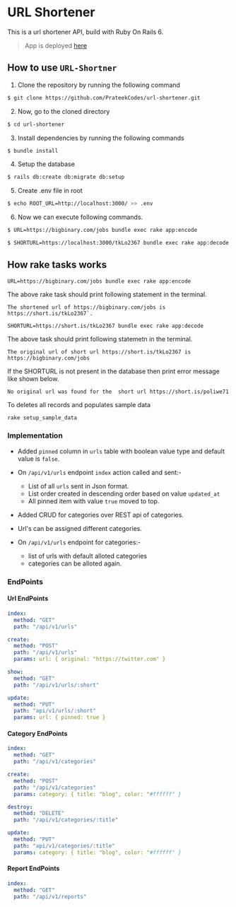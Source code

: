 # URL Shortener

This is a url shortener API, build with Ruby On Rails 6.

> App is deployed [here](https://url-shortener-prateekcodes.herokuapp.com/)

## How to use `URL-Shortner`

1. Clone the repository by running the following command

```sh
$ git clone https://github.com/PrateekCodes/url-shortener.git
```

2. Now, go to the cloned directory

```sh
$ cd url-shortener
```

3. Install dependencies by running the following commands

```sh
$ bundle install
```

4. Setup the database

```sh
$ rails db:create db:migrate db:setup
```

5. Create .env file in root

```sh
$ echo ROOT_URL=http://localhost:3000/ >> .env
```

6. Now we can execute following commands.

```sh
$ URL=https://bigbinary.com/jobs bundle exec rake app:encode

$ SHORTURL=https://localhost:3000/tkLo2367 bundle exec rake app:decode
```

## How rake tasks works

```
URL=https://bigbinary.com/jobs bundle exec rake app:encode
```

The above rake task should print following statement in the terminal.

```msg
The shortened url of https://bigbinary.com/jobs is https://short.is/tkLo2367`.
```

```
SHORTURL=https://short.is/tkLo2367 bundle exec rake app:decode
```

The above task should print following statemetn in the terminal.

```msg
The original url of short url https://short.is/tkLo2367 is https://bigbinary.com/jobs
```

If the SHORTURL is not present in the database then print error message like shown below.

```msg
No original url was found for the  short url https://short.is/poliwe71
```

To deletes all records and populates sample data

```sh
rake setup_sample_data
```

### Implementation

- Added `pinned` column in `urls` table with boolean value type and default value is `false`.
- On `/api/v1/urls` endpoint `index` action called and sent:-

  - List of all `urls` sent in Json format.
  - List order created in descending order based on value `updated_at`
  - All pinned item with value `true` moved to top.

- Added CRUD for categories over REST api of categories.

- Url's can be assigned different categories.

- On `/api/v1/urls` endpoint for categories:-

  - list of urls with default alloted categories
  - categories can be alloted again.

### EndPoints

#### Url EndPoints

```YAML
index:
  method: "GET"
  path: "/api/v1/urls"

create:
  method: "POST"
  path: "/api/v1/urls"
  params: url: { original: "https://twitter.com" }

show:
  method: "GET"
  path: "/api/v1/urls/:short"

update:
  method: "PUT"
  path: "api/v1/urls/:short"
  params: url: { pinned: true }
```

#### Category EndPoints

```YAML
index:
  method: "GET"
  path: "/api/v1/categories"

create:
  method: "POST"
  path: "/api/v1/categories"
  params: category: { title: "blog", color: "#ffffff" }

destroy:
  method: "DELETE"
  path: "/api/v1/categories/:title"

update:
  method: "PUT"
  path: "api/v1/categories/:title"
  params: category: { title: "blog", color: "#ffffff" }
```

#### Report EndPoints

```YAML
index:
  method: "GET"
  path: "/api/v1/reports"
```
